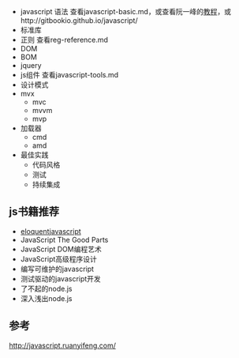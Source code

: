 * javascript 语法 查看javascript-basic.md，或查看阮一峰的[教程](javascript.ruanyifeng.com/grammar/basic.html)，或http://gitbookio.github.io/javascript/
* 标准库
* 正则 查看reg-reference.md
* DOM
* BOM
* jquery
* js组件 查看javascript-tools.md
* 设计模式
* mvx
    * mvc
    * mvvm
    * mvp
* 加载器
    * cmd
    * amd
* 最佳实践
    * 代码风格
    * 测试
    * 持续集成

## js书籍推荐
* [eloquentjavascript](http://eloquentjavascript.net)
* JavaScript The Good Parts
* JavaScript DOM编程艺术
* JavaScript高级程序设计
* 编写可维护的javascript
* 测试驱动的javascript开发
* 了不起的node.js
* 深入浅出node.js
　
## 参考
http://javascript.ruanyifeng.com/
